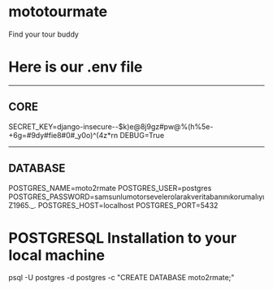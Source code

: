 # mototourmate
Find your tour buddy



# Here is our .env file

-----------------------------------------------------------
 CORE
-----------------------------------------------------------
SECRET_KEY=django-insecure--$k)e@8j9gz#pw@%(h%5e-+6g=#9dy#fie8#0#_y0o)^(4z*rn
DEBUG=True

-----------------------------------------------------------
 DATABASE
-----------------------------------------------------------
POSTGRES_NAME=moto2rmate
POSTGRES_USER=postgres
POSTGRES_PASSWORD=samsunlumotorsevelerolarakveritabanınıkorumalıyıZ1965._.
POSTGRES_HOST=localhost
POSTGRES_PORT=5432

# POSTGRESQL Installation to your local machine

psql -U postgres -d postgres -c "CREATE DATABASE moto2rmate;"
